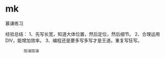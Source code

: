 # mk
慕课练习


经验总结：  1、先写长宽，知道大体位置，然后定位，然后细节。
            2、合理运用DIV，能增加效率。
            3、编程还是要多写多写才是王道。重复写狂写。
            
            
            加油加油
